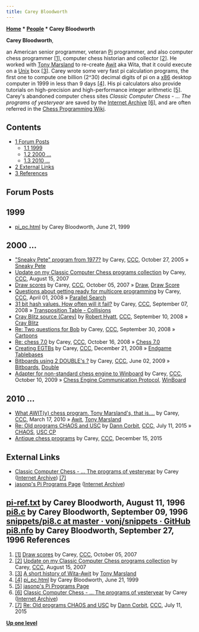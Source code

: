 ```yaml
---
title: Carey Bloodworth
---
```

**[Home](Home "Home") * [People](People "People") * Carey Bloodworth**

**Carey Bloodworth**,

an American senior programmer, veteran [Pi](https://en.wikipedia.org/wiki/Pi) programmer,
and also computer chess programmer
<a id="cite-note-1" href="#cite-ref-1">[1]</a>,
computer chess historian and collector <a id="cite-note-2" href="#cite-ref-2">[2]</a>.
He worked with [Tony Marsland](Tony_Marsland "Tony Marsland") to re-create [Awit](Awit "Awit") aka Wita, that it could execute on a [Unix](Unix "Unix") box <a id="cite-note-3" href="#cite-ref-3">[3]</a>.
Carey wrote some very fast pi calculation programs, the first one to compute one billion (2^30) decimal digits of pi on a [x86](X86 "X86") desktop computer in 1999 in less than 9 days
<a id="cite-note-4" href="#cite-ref-4">[4]</a>.
His pi calculators also provide tutorials on high-precision and high-performance integer arithmetic
<a id="cite-note-5" href="#cite-ref-5">[5]</a>.
Carey's abandoned computer chess sites *Classic Computer Chess - ... The programs of yesteryear* are saved by the [Internet Archive](https://en.wikipedia.org/wiki/Internet_Archive)
<a id="cite-note-6" href="#cite-ref-6">[6]</a>,
and are often referred in the [Chess Programming Wiki](Home "Home").

## Contents

- [1 Forum Posts](#forum-posts)
  - [1.1 1999](#1999)
  - [1.2 2000 ...](#2000-...)
  - [1.3 2010 ...](#2010-...)
- [2 External Links](#external-links)
- [3 References](#references)

## Forum Posts

## 1999

- [pi_pc.html](http://www.cecm.sfu.ca/~jborwein/pi_pc.html) by Carey Bloodworth, June 21, 1999

## 2000 ...

- ["Sneaky Pete" program from 1977?](https://www.stmintz.com/ccc/index.php?id=458105) by Carey, [CCC](CCC "CCC"), October 27, 2005 » [Sneaky Pete](index.php?title=Sneaky_Pete&action=edit&redlink=1 "Sneaky Pete (page does not exist)")
- [Update on my Classic Computer Chess programs collection](http://www.talkchess.com/forum/viewtopic.php?t=15812) by Carey, [CCC](CCC "CCC"), August 15, 2007
- [Draw scores](http://www.talkchess.com/forum/viewtopic.php?t=16942) by Carey, [CCC](CCC "CCC"), October 05, 2007 » [Draw](Draw "Draw"), [Draw Score](Score#DrawScore "Score")
- [Questions about getting ready for multicore programming](http://www.talkchess.com/forum/viewtopic.php?t=20451) by Carey, [CCC](CCC "CCC"), April 01, 2008 » [Parallel Search](Parallel_Search "Parallel Search")
- [31 bit hash values. How often will it fail?](http://www.talkchess.com/forum/viewtopic.php?t=23562) by Carey, [CCC](CCC "CCC"), September 07, 2008 » [Transposition Table - Collisions](Transposition_Table#Collisions "Transposition Table")
- [Cray Blitz source (Carey)](http://www.talkchess.com/forum/viewtopic.php?topic_view=threads&p=216685&t=23616) by [Robert Hyatt](Robert_Hyatt "Robert Hyatt"), [CCC](CCC "CCC"), September 10, 2008 » [Cray Blitz](Cray_Blitz "Cray Blitz")
- [Re: Two questions for Bob](http://www.talkchess.com/forum/viewtopic.php?topic_view=threads&p=222228&t=24100) by Carey, [CCC](CCC "CCC"), September 30, 2008 » [Cartoons](Cartoons "Cartoons")
- [Re: chess 7.0](http://www.talkchess.com/forum/viewtopic.php?topic_view=threads&p=225677&t=24419) by Carey, [CCC](CCC "CCC"), October 16, 2008 » [Chess 7.0](Chess_7.0 "Chess 7.0")
- [Creating EGTBs](http://www.talkchess.com/forum/viewtopic.php?t=25546) by Carey, [CCC](CCC "CCC"), December 21, 2008 » [Endgame Tablebases](Endgame_Tablebases "Endgame Tablebases")
- [Bitboards using 2 DOUBLE's ?](http://www.talkchess.com/forum/viewtopic.php?t=28207) by Carey, [CCC](CCC "CCC"), June 02, 2009 » [Bitboards](Bitboards "Bitboards"), [Double](Double "Double")
- [Adapter for non-standard chess engine to Winboard](http://www.talkchess.com/forum/viewtopic.php?t=30088) by Carey, [CCC](CCC "CCC"), October 10, 2009 » [Chess Engine Communication Protocol](Chess_Engine_Communication_Protocol "Chess Engine Communication Protocol"), [WinBoard](WinBoard "WinBoard")

## 2010 ...

- [What AWIT(y) chess program. Tony Marsland's, that is....](http://www.talkchess.com/forum/viewtopic.php?t=33305) by Carey, [CCC](CCC "CCC"), March 17, 2010 » [Awit](Awit "Awit"), [Tony Marsland](Tony_Marsland "Tony Marsland")
- [Re: Old programs CHAOS and USC](http://www.talkchess.com/forum/viewtopic.php?t=56938&start=2) by [Dann Corbit](Dann_Corbit "Dann Corbit"), [CCC](CCC "CCC"), July 11, 2015 » [CHAOS](CHAOS "CHAOS"), [USC CP](USC_CP "USC CP")
- [Antique chess programs](http://www.talkchess.com/forum/viewtopic.php?t=58603) by Carey, [CCC](CCC "CCC"), December 15, 2015

## External Links

- [Classic Computer Chess - ... The programs of yesteryear](http://web.archive.org/web/20071221115817/http://classicchess.googlepages.com/Chess.htm) by Carey ([Internet Archive](https://en.wikipedia.org/wiki/Internet_Archive)) <a id="cite-note-7" href="#cite-ref-7">[7]</a>
- [jasonp's Pi Programs Page](https://web.archive.org/web/20110723031023/http://www.boo.net/~jasonp/pipage.html) ([Internet Archive](https://en.wikipedia.org/wiki/Internet_Archive))

## [pi-ref.txt](https://web.archive.org/web/20110723031036/http://www.boo.net/~jasonp/pi-ref.txt) by Carey Bloodworth, August 11, 1996 [pi8.c](https://web.archive.org/web/20110716175634/http://www.boo.net/~jasonp/pi8.c) by Carey Bloodworth, September 09, 1996 [snippets/pi8.c at master · vonj/snippets · GitHub](https://github.com/vonj/snippets.org/blob/master/pi8.c) [pi8.nfo](https://web.archive.org/web/20110716175701/http://www.boo.net/~jasonp/pi8.nfo) by Carey Bloodworth, September 27, 1996 References

1. <a id="cite-ref-1" href="#cite-note-1">[1]</a> [Draw scores](http://www.talkchess.com/forum/viewtopic.php?t=16942) by Carey, [CCC](CCC "CCC"), October 05, 2007
1. <a id="cite-ref-2" href="#cite-note-2">[2]</a> [Update on my Classic Computer Chess programs collection](http://www.talkchess.com/forum/viewtopic.php?t=15812) by Carey, [CCC](CCC "CCC"), August 15, 2007
1. <a id="cite-ref-3" href="#cite-note-3">[3]</a> [A short history of Wita-Awit](https://webdocs.cs.ualberta.ca/~tony/ICCA/wita-history-readme.txt) by [Tony Marsland](Tony_Marsland "Tony Marsland")
1. <a id="cite-ref-4" href="#cite-note-4">[4]</a> [pi_pc.html](http://www.cecm.sfu.ca/~jborwein/pi_pc.html) by Carey Bloodworth, June 21, 1999
1. <a id="cite-ref-5" href="#cite-note-5">[5]</a> [jasonp's Pi Programs Page](http://www.boo.net/~jasonp/pipage.html)
1. <a id="cite-ref-6" href="#cite-note-6">[6]</a> [Classic Computer Chess - ... The programs of yesteryear](http://web.archive.org/web/20071221115817/http://classicchess.googlepages.com/Chess.htm) by Carey ([Internet Archive](https://en.wikipedia.org/wiki/Internet_Archive))
1. <a id="cite-ref-7" href="#cite-note-7">[7]</a> [Re: Old programs CHAOS and USC](http://www.talkchess.com/forum/viewtopic.php?t=56938&start=2) by [Dann Corbit](Dann_Corbit "Dann Corbit"), [CCC](CCC "CCC"), July 11, 2015

**[Up one level](People "People")**

